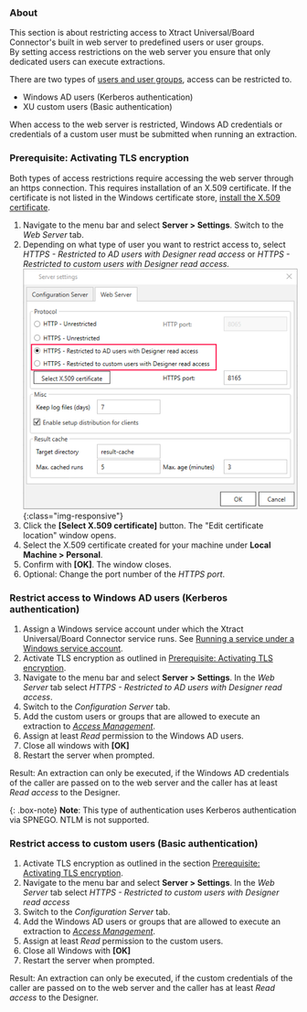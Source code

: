 ### About

This section is about restricting access to Xtract Universal/Board Connector's built in web server to predefined users or user groups. <br>
By setting access restrictions on the web server you ensure that only dedicated users can execute extractions. 

There are two types of [users and user groups](user-management#users-and-user-groups), access can be restricted to. 
- Windows AD users (Kerberos authentication)
- XU custom users (Basic authentication) 

When access to the web server is restricted, Windows AD credentials or credentials of a custom user must be submitted when running an extraction.


### Prerequisite: Activating TLS encryption

Both types of access restrictions require accessing the web server through an https connection. This requires installation of an X.509 certificate.
If the certificate is not listed in the Windows certificate store, [install the X.509 certificate](./install-x.509-Certificate#create-x509-certificate).

1. Navigate to the menu bar and select **Server > Settings**. Switch to the *Web Server* tab.
2. Depending on what type of user you want to restrict access to, select *HTTPS - Restricted to AD users with Designer read access* or *HTTPS - Restricted to custom users with Designer read access.*
![webserver settings](/img/content/xu/server-settings-security.png){:class="img-responsive"}
3. Click the **[Select X.509 certificate]** button. The "Edit certificate location" window opens.
4. Select the X.509 certificate created for your machine under **Local Machine > Personal**.
5. Confirm with **[OK]**. The window closes.
6. Optional: Change the port number of the *HTTPS port*.


### Restrict access to Windows AD users (Kerberos authentication) 

1. Assign a Windows service account under which the Xtract Universal/Board Connector service runs. See [Running a service under a Windows service account](./server-security#running-a-service-under-a-windows-service-account).
2. Activate TLS encryption as outlined in [Prerequisite: Activating TLS encryption](./server-security#prerequisite-activating-tls-encryption).
3. Navigate to the menu bar and select **Server > Settings**. In the *Web Server* tab select *HTTPS - Restricted to AD users with Designer read access*.
4. Switch to the *Configuration Server* tab.
5. Add the custom users or groups that are allowed to execute an extraction to [*Access Management*](./access-management#server-settings). 
6. Assign at least *Read* permission to the Windows AD users.
7. Close all windows with **[OK]**
8. Restart the server when prompted.

Result: An extraction can only be executed, if the Windows AD credentials of the caller are passed on to the web server and the caller has at least *Read access* to the Designer.

{: .box-note}
**Note**: This type of authentication uses Kerberos authentication via SPNEGO. NTLM is not supported.



### Restrict access to custom users (Basic authentication)

1. Activate TLS encryption as outlined in the section [Prerequisite: Activating TLS encryption](./server-security#prerequisite-activating-tls-encryption).
2. Navigate to the menu bar and select **Server > Settings**. In the *Web Server* tab select *HTTPS - Restricted to custom users with Designer read access*
2. Switch to the *Configuration Server* tab.
3. Add the Windows AD users or groups that are allowed to execute an extraction to [*Access Management*](./access-management#server-settings).  
4. Assign at least *Read* permission to the custom users.
5. Close all Windows with **[OK]**
6. Restart the server when prompted.

Result: An extraction can only be executed, if the custom credentials of the caller are passed on to the web server and the caller has at least *Read access* to the Designer.
